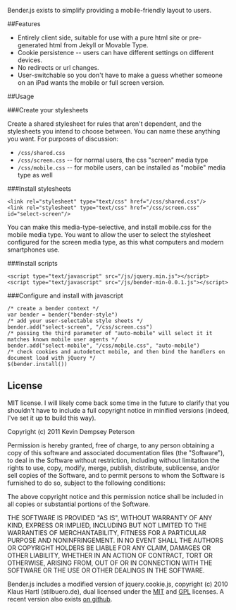 Bender.js exists to simplify providing a mobile-friendly layout to users.

##Features

- Entirely client side, suitable for use with a pure html site or
  pre-generated html from Jekyll or Movable Type.
- Cookie persistence -- users can have different settings on different devices.
- No redirects or url changes.
- User-switchable so you don't have to make a guess whether someone on
  an iPad wants the mobile or full screen version.

##Usage

###Create your stylesheets

Create a shared stylesheet for rules that aren't dependent, and the
stylesheets you intend to choose between. You can name these anything
you want. For purposes of discussion:

* `/css/shared.css`
* `/css/screen.css` -- for normal users, the css "screen" media type
* `/css/mobile.css` -- for mobile users, can be installed as "mobile" media type as well

###Install stylesheets

    <link rel="stylesheet" type="text/css" href="/css/shared.css"/>
    <link rel="stylesheet" type="text/css" href="/css/screen.css" id="select-screen"/>

You can make this media-type-selective, and install mobile.css for the
mobile media type. You want to allow the user to select the stylesheet
configured for the screen media type, as this what computers and
modern smartphones use.

###Install scripts

    <script type="text/javascript" src="/js/jquery.min.js"></script>
    <script type="text/javascript" src="/js/bender-min-0.0.1.js"></script>

###Configure and install with javascript

    /* create a bender context */
    var bender = bender("bender-style")
    /* add your user-selectable style sheets */
    bender.add("select-screen", "/css/screen.css")
    /* passing the third parameter of "auto-mobile" will select it it matches known mobile user agents */
    bender.add("select-mobile", "/css/mobile.css", "auto-mobile")
    /* check cookies and autodetect mobile, and then bind the handlers on document load with jQuery */
    $(bender.install())

## License

MIT license. I will likely come back some time in the future to
clarify that you shouldn't have to include a full copyright notice in
minified versions (indeed, I've set it up to build this way).

Copyright (c) 2011 Kevin Dempsey Peterson 

Permission is hereby granted, free of charge, to any person obtaining
a copy of this software and associated documentation files (the
"Software"), to deal in the Software without restriction, including
without limitation the rights to use, copy, modify, merge, publish,
distribute, sublicense, and/or sell copies of the Software, and to
permit persons to whom the Software is furnished to do so, subject to
the following conditions:

The above copyright notice and this permission notice shall be
included in all copies or substantial portions of the Software.

THE SOFTWARE IS PROVIDED "AS IS", WITHOUT WARRANTY OF ANY KIND,
EXPRESS OR IMPLIED, INCLUDING BUT NOT LIMITED TO THE WARRANTIES OF
MERCHANTABILITY, FITNESS FOR A PARTICULAR PURPOSE AND
NONINFRINGEMENT. IN NO EVENT SHALL THE AUTHORS OR COPYRIGHT HOLDERS BE
LIABLE FOR ANY CLAIM, DAMAGES OR OTHER LIABILITY, WHETHER IN AN ACTION
OF CONTRACT, TORT OR OTHERWISE, ARISING FROM, OUT OF OR IN CONNECTION
WITH THE SOFTWARE OR THE USE OR OTHER DEALINGS IN THE SOFTWARE.

Bender.js includes a modified version of jquery.cookie.js, copyright
(c) 2010 Klaus Hartl (stilbuero.de), dual licensed under the
[MIT](http://www.opensource.org/licenses/mit-license.php) and
[GPL](http://www.gnu.org/licenses/gpl.html) licenses. A recent version
also exists [on github](https://github.com/carhartl/jquery-cookie).
